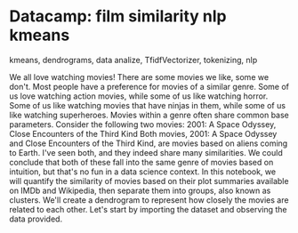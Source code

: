 # Datacamp: film similarity nlp kmeans
kmeans, dendrograms, data analize, TfidfVectorizer, tokenizing, nlp

We all love watching movies! There are some movies we like, some we don't. Most people have a preference for movies of a similar genre. Some of us love watching action movies, while some of us like watching horror. Some of us like watching movies that have ninjas in them, while some of us like watching superheroes.
Movies within a genre often share common base parameters. Consider the following two movies:
2001: A Space Odyssey,
Close Encounters of the Third Kind
Both movies, 2001: A Space Odyssey and Close Encounters of the Third Kind, are movies based on aliens coming to Earth. I've seen both, and they indeed share many similarities. We could conclude that both of these fall into the same genre of movies based on intuition, but that's no fun in a data science context. In this notebook, we will quantify the similarity of movies based on their plot summaries available on IMDb and Wikipedia, then separate them into groups, also known as clusters. We'll create a dendrogram to represent how closely the movies are related to each other.
Let's start by importing the dataset and observing the data provided.

